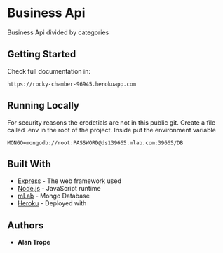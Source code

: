 # Business Api

Business Api divided by categories

## Getting Started

Check full documentation in:

```
https://rocky-chamber-96945.herokuapp.com
```


## Running Locally

For security reasons the credetials are not in this public git.
Create a file called .env in the root of the project.
Inside put the environment variable

```
MONGO=mongodb://root:PASSWORD@ds139665.mlab.com:39665/DB
```


## Built With

* [Express](https://expressjs.com) - The web framework used
* [Node.js](https://nodejs.org/en) - JavaScript runtime
* [mLab](https://mlab.com) - Mongo Database
* [Heroku](https://heroku.com) - Deployed with

## Authors

* **Alan Trope**
